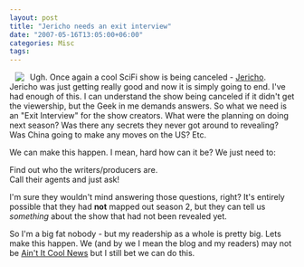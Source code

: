 ```yaml
---
layout: post
title: "Jericho needs an exit interview"
date: "2007-05-16T13:05:00+06:00"
categories: Misc 
tags: 
---
```


<img src="http://ray.camdenfamily.com/images/jericho.jpg" align="left" hspace="10">

Ugh. Once again a cool SciFi show is being canceled - <a href="http://news.yahoo.com/s/ap/20070516/ap_en_ot/tv_new_season_21">Jericho</a>. Jericho was just getting really good and now it is simply going to end. I've had enough of this. I can understand the show being canceled if it didn't get the viewership, but the Geek in me demands answers. So what we need is an "Exit Interview" for the show creators. What were the planning on doing next season? Was there any secrets they never got around to revealing? Was China going to make any moves on the US? Etc.

We can make this happen. I mean, hard how can it be? We just need to:

Find out who the writers/producers are.<br />
Call their agents and just ask!<br />

I'm sure they wouldn't mind answering those questions, right? It's entirely possible that they had <b>not</b> mapped out season 2, but they can tell us <i>something</i> about the show that had not been revealed yet. 

So I'm a big fat nobody - but my readership as a whole is pretty big. Lets make this happen. We (and by we I mean the blog and my readers) may not be <a href="http://www.aintitcool.com">Ain't It Cool News</a> but I still bet we can do this.

<br clear="left">